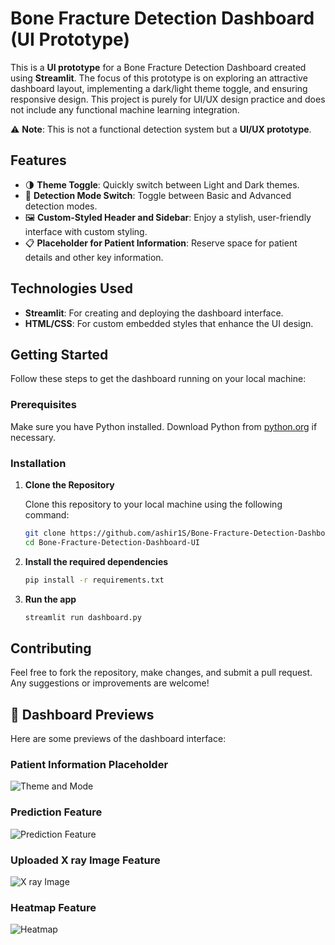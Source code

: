 # Bone Fracture Detection Dashboard (UI Prototype)

This is a **UI prototype** for a Bone Fracture Detection Dashboard created using **Streamlit**. The focus of this prototype is on exploring an attractive dashboard layout, implementing a dark/light theme toggle, and ensuring responsive design. This project is purely for UI/UX design practice and does not include any functional machine learning integration.

⚠️ **Note**: This is not a functional detection system but a **UI/UX prototype**.

## Features

- 🌗 **Theme Toggle**: Quickly switch between Light and Dark themes.
- 🧬 **Detection Mode Switch**: Toggle between Basic and Advanced detection modes.
- 🖼️ **Custom-Styled Header and Sidebar**: Enjoy a stylish, user-friendly interface with custom styling.
- 📋 **Placeholder for Patient Information**: Reserve space for patient details and other key information.

## Technologies Used

- **Streamlit**: For creating and deploying the dashboard interface.
- **HTML/CSS**: For custom embedded styles that enhance the UI design.

## Getting Started

Follow these steps to get the dashboard running on your local machine:

### Prerequisites

Make sure you have Python installed. Download Python from [python.org](https://www.python.org/downloads/) if necessary.

### Installation

1. **Clone the Repository**

   Clone this repository to your local machine using the following command:

   ```bash
   git clone https://github.com/ashir1S/Bone-Fracture-Detection-Dashboard-UI.git
   cd Bone-Fracture-Detection-Dashboard-UI

2. **Install the required dependencies**

    ```bash
    pip install -r requirements.txt
    ```

3. **Run the app**

    ```bash
    streamlit run dashboard.py
    ```

## Contributing

Feel free to fork the repository, make changes, and submit a pull request. Any suggestions or improvements are welcome!

## 📸 Dashboard Previews

Here are some previews of the dashboard interface:

### Patient Information Placeholder
![Theme and Mode](Screenshots/main.jpeg)

### Prediction Feature
![Prediction Feature](Screenshots/prediction.jpeg)

### Uploaded X ray Image Feature
![X ray Image](Screenshots/xray.jpeg)

### Heatmap Feature
![Heatmap](Screenshots/heatmap.jpeg)
